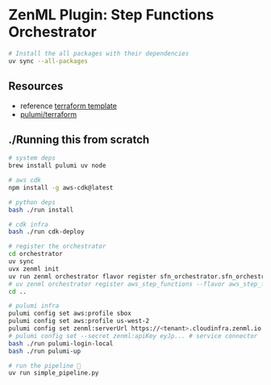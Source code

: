 # ZenML Plugin: Step Functions Orchestrator

```bash
# Install the all packages with their dependencies
uv sync --all-packages
```

## Resources

- reference [terraform template](https://github.com/zenml-io/terraform-aws-zenml-stack/blob/main/main.tf)
- [pulumi/terraform](https://www.pulumi.com/blog/any-terraform-provider/)

## ./Running this from scratch

```bash
# system deps
brew install pulumi uv node

# aws cdk
npm install -g aws-cdk@latest

# python deps
bash ./run install

# cdk infra
bash ./run cdk-deploy

# register the orchestrator
cd orchestrator
uv sync
uvx zenml init
uv run zenml orchestrator flavor register sfn_orchestrator.sfn_orchestrator_flavor.StepFunctionsOrchestratorFlavor
# uv zenml orchestrator register aws_step_functions --flavor aws_step_functions
cd ..

# pulumi infra
pulumi config set aws:profile sbox
pulumi config set aws:profile us-west-2
pulumi config set zenml:serverUrl https://<tenant>.cloudinfra.zenml.io
# pulumi config set --secret zenml:apiKey eyJp... # service connector
bash ./run pulumi-login-local
bash ./run pulumi-up

# run the pipeline 🎉
uv run simple_pipeline.py
```
